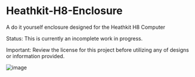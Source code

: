 # Heathkit-H8-Enclosure
A do it yourself enclosure designed for the Heathkit H8 Computer

Status: This is currently an incomplete work in progress.

Important: Review the license for this project before utilizing any of designs or information provided.

![image](https://github.com/CraigBladow/Heathkit-H8-Enclosure/assets/114250647/a368a8cb-a571-43cc-8207-e6e5bebf7c70)

